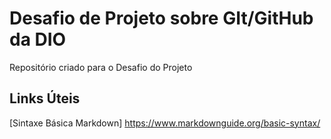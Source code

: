 # Desafio de Projeto sobre GIt/GitHub da DIO
Repositório criado para o Desafio do Projeto

## Links Úteis
[Sintaxe Básica Markdown]
https://www.markdownguide.org/basic-syntax/
